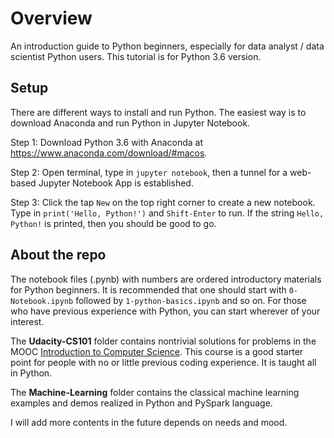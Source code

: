 # Overview

An introduction guide to Python beginners, especially for data analyst / data scientist Python users. This tutorial is for Python 3.6 version.

## Setup

There are different ways to install and run Python. The easiest way is to download Anaconda and run Python in Jupyter Notebook.

Step 1: Download Python 3.6 with Anaconda at https://www.anaconda.com/download/#macos.

Step 2: Open terminal, type in `jupyter notebook`, then a tunnel for a web-based Jupyter Notebook App is established.

Step 3: Click the tap `New` on the top right corner to create a new notebook. Type in `print('Hello, Python!')` and `Shift-Enter` to run. If the string `Hello, Python!` is printed, then you should be good to go.

## About the repo

The notebook files (.pynb) with numbers are ordered introductory materials for Python beginners. It is recommended that one should start with `0-Notebook.ipynb` followed by `1-python-basics.ipynb` and so on. For those who have previous experience with Python, you can start wherever of your interest.

The __Udacity-CS101__ folder contains nontrivial solutions for problems in the MOOC [Introduction to Computer Science](https://www.udacity.com/course/intro-to-computer-science--cs101). This course is a good starter point for people with no or little previous coding experience. It is taught all in Python.

The __Machine-Learning__ folder contains the classical machine learning examples and demos realized in Python and PySpark language.

I will add more contents in the future depends on needs and mood.
